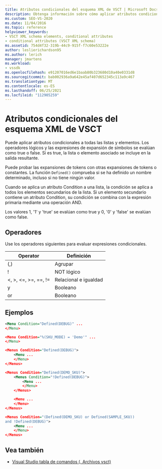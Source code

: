 ```yaml
---
title: Atributos condicionales del esquema XML de VSCT | Microsoft Docs
description: Obtenga información sobre cómo aplicar atributos condicionales a elementos y listas de esquemas XML de VSCT. Los atributos se evalúan como true o false, controlando la salida resultante.
ms.custom: SEO-VS-2020
ms.date: 11/04/2016
ms.topic: reference
helpviewer_keywords:
- VSCT XML schema elements, conditional attributes
- conditional attributes (VSCT XML schema)
ms.assetid: 754d4f32-319b-44c9-915f-f7c60e53222e
author: leslierichardson95
ms.author: lerich
manager: jmartens
ms.workload:
- vssdk
ms.openlocfilehash: e91207016ed6e1baab80b323680d10a40e0331d8
ms.sourcegitcommit: bab002936a9a642e45af407d652345c113a9c467
ms.translationtype: MT
ms.contentlocale: es-ES
ms.lasthandoff: 06/25/2021
ms.locfileid: "112905259"
---
```

# <a name="vsct-xml-schema-conditional-attributes"></a>Atributos condicionales del esquema XML de VSCT
Puede aplicar atributos condicionales a todas las listas y elementos. Los operadores lógicos y las expresiones de expansión de símbolos se evalúan como true o false. Si es true, la lista o elemento asociado se incluye en la salida resultante.

 Puede probar las expansiones de tokens con otras expansiones de tokens o constantes. La función `Defined()` comprueba si se ha definido un nombre determinado, incluso si no tiene ningún valor.

 Cuando se aplica un atributo Condition a una lista, la condición se aplica a todos los elementos secundarios de la lista. Si un elemento secundario contiene un atributo Condition, su condición se combina con la expresión primaria mediante una operación AND.

 Los valores 1, '1' y 'true' se evalúan como true y 0, '0' y 'false' se evalúan como false.

## <a name="operators"></a>Operadores
 Use los operadores siguientes para evaluar expresiones condicionales.

|Operator|Definición|
|--------------|----------------|
|(,)|Agrupar|
|!|NOT lógico|
|\<, >, \<=, >=, ==, !=|Relacional e igualdad|
|y|Booleano|
|or|Booleano|

## <a name="examples"></a>Ejemplos

```xml
<Menu Condition="Defined(DEBUG)" ...
</Menu>

<Menu Condition="%(SKU_MODE) = 'Demo'" ...
</Menu>

<Menus Condition="Defined(DEBUG)">
    <Menu ...
    </Menu>
</Menus>

<Menus Condition="Defined(DEMO_SKU)">
    <Menus Condition="!Defined(DEBUG)">
        <Menu ...
        </Menu>
    </Menus>

    <Menu ...
    </Menu>
</Menus>

<Menus Condition="(Defined(DEMO_SKU) or Defined(SAMPLE_SKU))
and !Defined(DEBUG)">
    <Menu ...
    </Menu>
</Menus>
```

## <a name="see-also"></a>Vea también
- [Visual Studio tabla de comandos (. Archivos vsct)](../extensibility/internals/visual-studio-command-table-dot-vsct-files.md)
